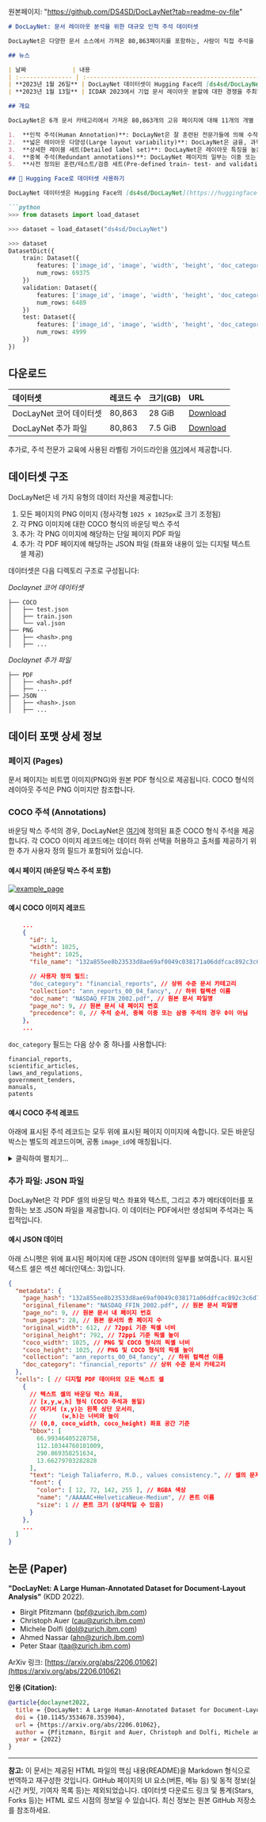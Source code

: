 원본페이지: "https://github.com/DS4SD/DocLayNet?tab=readme-ov-file"

```markdown
# DocLayNet: 문서 레이아웃 분석을 위한 대규모 인적 주석 데이터셋

DocLayNet은 다양한 문서 소스에서 가져온 80,863페이지를 포함하는, 사람이 직접 주석을 단(human-annotated) 문서 레이아웃 분할 데이터셋입니다.

## 뉴스

| 날짜             | 내용                                                                                                                                   |
| :--------------- | :------------------------------------------------------------------------------------------------------------------------------------- |
| **2023년 1월 26일** | DocLayNet 데이터셋이 Hugging Face의 [ds4sd/DocLayNet](https://huggingface.co/datasets/ds4sd/DocLayNet)에서 사용 가능합니다.                         |
| **2023년 1월 13일** | ICDAR 2023에서 기업 문서 레이아웃 분할에 대한 경쟁을 주최합니다. 자세한 내용은 [경쟁 웹사이트](https://ds4sd.github.io/icdar23-doclaynet/)를 참조하세요. |

## 개요

DocLayNet은 6개 문서 카테고리에서 가져온 80,863개의 고유 페이지에 대해 11개의 개별 클래스 레이블에 대한 바운딩 박스(bounding-box)를 사용하여 페이지별 레이아웃 분할 ground-truth를 제공합니다. PubLayNet이나 DocBank 같은 관련 연구와 비교하여 다음과 같은 몇 가지 고유한 특징을 제공합니다:

1.  **인적 주석(Human Annotation)**: DocLayNet은 잘 훈련된 전문가들에 의해 수작업으로 주석 처리되었으며, 각 페이지 레이아웃에 대한 인간의 인식과 해석을 통해 레이아웃 분할의 골드 스탠다드를 제공합니다.
2.  **넓은 레이아웃 다양성(Large layout variability)**: DocLayNet은 금융, 과학, 특허, 입찰, 법률 문서 및 매뉴얼 등 다양한 공공 소스에서 가져온 다양하고 복잡한 레이아웃을 포함합니다.
3.  **상세한 레이블 세트(Detailed label set)**: DocLayNet은 레이아웃 특징을 높은 세부 수준으로 구별하기 위해 11개의 클래스 레이블을 정의합니다.
4.  **중복 주석(Redundant annotations)**: DocLayNet 페이지의 일부는 이중 또는 삼중으로 주석 처리되어, 주석 불확실성과 기계 학습 모델로 달성 가능한 예측 정확도의 상한선을 추정할 수 있습니다.
5.  **사전 정의된 훈련/테스트/검증 세트(Pre-defined train- test- and validation-sets)**: DocLayNet은 각 세트에 대해 고정된 세트를 제공하여 클래스 레이블의 비례적 표현을 보장하고 세트 간 고유한 레이아웃 스타일의 유출을 방지합니다.

## 🤗 Hugging Face로 데이터셋 사용하기

DocLayNet 데이터셋은 Hugging Face의 [ds4sd/DocLayNet](https://huggingface.co/datasets/ds4sd/DocLayNet)에서 사용할 수 있습니다.

```python
>>> from datasets import load_dataset

>>> dataset = load_dataset("ds4sd/DocLayNet")

>>> dataset
DatasetDict({
    train: Dataset({
        features: ['image_id', 'image', 'width', 'height', 'doc_category', 'collection', 'doc_name', 'page_no', 'objects'],
        num_rows: 69375
    })
    validation: Dataset({
        features: ['image_id', 'image', 'width', 'height', 'doc_category', 'collection', 'doc_name', 'page_no', 'objects'],
        num_rows: 6489
    })
    test: Dataset({
        features: ['image_id', 'image', 'width', 'height', 'doc_category', 'collection', 'doc_name', 'page_no', 'objects'],
        num_rows: 4999
    })
})
```

## 다운로드

| 데이터셋             | 레코드 수 | 크기(GB) | URL                                                                                                |
| :------------------- | :-------- | :------- | :------------------------------------------------------------------------------------------------- |
| DocLayNet 코어 데이터셋 | 80,863    | 28 GiB   | [Download](https://codait-cos-dax.s3.us.cloud-object-storage.appdomain.cloud/dax-doclaynet/1.0.0/DocLayNet_core.zip) |
| DocLayNet 추가 파일    | 80,863    | 7.5 GiB  | [Download](https://codait-cos-dax.s3.us.cloud-object-storage.appdomain.cloud/dax-doclaynet/1.0.0/DocLayNet_extra.zip) |

추가로, 주석 전문가 교육에 사용된 라벨링 가이드라인을 [여기](https://raw.githubusercontent.com/DS4SD/DocLayNet/main/assets/DocLayNet_Labeling_Guide_Public.pdf)에서 제공합니다.

## 데이터셋 구조

DocLayNet은 네 가지 유형의 데이터 자산을 제공합니다:

1.  모든 페이지의 PNG 이미지 (정사각형 `1025 x 1025px`로 크기 조정됨)
2.  각 PNG 이미지에 대한 COCO 형식의 바운딩 박스 주석
3.  추가: 각 PNG 이미지에 해당하는 단일 페이지 PDF 파일
4.  추가: 각 PDF 페이지에 해당하는 JSON 파일 (좌표와 내용이 있는 디지털 텍스트 셀 제공)

데이터셋은 다음 디렉토리 구조로 구성됩니다:

*Doclaynet 코어 데이터셋*

```
├── COCO
│   ├── test.json
│   ├── train.json
│   └── val.json
├── PNG
│   ├── <hash>.png
│   ├── ...
```

*Doclaynet 추가 파일*

```
├── PDF
│   ├── <hash>.pdf
│   ├── ...
├── JSON
│   ├── <hash>.json
│   ├── ...
```

## 데이터 포맷 상세 정보

### 페이지 (Pages)

문서 페이지는 비트맵 이미지(PNG)와 원본 PDF 형식으로 제공됩니다. COCO 형식의 레이아웃 주석은 PNG 이미지만 참조합니다.

### COCO 주석 (Annotations)

바운딩 박스 주석의 경우, DocLayNet은 [여기](https://cocodataset.org/#format-data)에 정의된 표준 COCO 형식 주석을 제공합니다.
각 COCO 이미지 레코드에는 데이터 하위 선택을 허용하고 출처를 제공하기 위한 추가 사용자 정의 필드가 포함되어 있습니다.

#### 예시 페이지 (바운딩 박스 주석 포함)

[![example_page](/DS4SD/DocLayNet/raw/main/assets/132a855ee8b23533d8ae69af0049c038171a06ddfcac892c3c6d7e6b4091c642.png)](/DS4SD/DocLayNet/blob/main/assets/132a855ee8b23533d8ae69af0049c038171a06ddfcac892c3c6d7e6b4091c642.png)

#### 예시 COCO 이미지 레코드

```json
    ...
    {
      "id": 1,
      "width": 1025,
      "height": 1025,
      "file_name": "132a855ee8b23533d8ae69af0049c038171a06ddfcac892c3c6d7e6b4091c642.png",

      // 사용자 정의 필드:
      "doc_category": "financial_reports", // 상위 수준 문서 카테고리
      "collection": "ann_reports_00_04_fancy", // 하위 컬렉션 이름
      "doc_name": "NASDAQ_FFIN_2002.pdf", // 원본 문서 파일명
      "page_no": 9, // 원본 문서 내 페이지 번호
      "precedence": 0, // 주석 순서, 중복 이중 또는 삼중 주석의 경우 0이 아님
    },
    ...
```

`doc_category` 필드는 다음 상수 중 하나를 사용합니다:

```
financial_reports,
scientific_articles,
laws_and_regulations,
government_tenders,
manuals,
patents
```

#### 예시 COCO 주석 레코드

아래에 표시된 주석 레코드는 모두 위에 표시된 페이지 이미지에 속합니다. 모든 바운딩 박스는 별도의 레코드이며, 공통 `image_id`에 매칭됩니다.

<details>
<summary>클릭하여 펼치기...</summary>

```json
  "annotations": [
    {
      "id": 8,
      "image_id": 1,
      "category_id": 1, // Caption
      "bbox": [ 210.06, 31.14, 173.98, 39.27 ], // x,y,w,h
      "segmentation": [ [ 210.06, 31.14, 210.06, 70.41, 384.04, 70.41, 384.04, 31.14 ] ], // polygon [[x1,y1, x2,y2,...]]
      "area": 6832.55,
      "iscrowd": 0,
      "precedence": 0
    },
    {
      "id": 9,
      "image_id": 1,
      "category_id": 7, // Picture
      "bbox": [ 434.93, -0.49, 589.85, 590.23 ],
      "segmentation": [ [ 434.93, -0.49, 434.93, 589.74, 1024.79, 589.74, 1024.79, -0.49 ] ],
      "area": 348154.46,
      "iscrowd": 0,
      "precedence": 0
    },
    {
      "id": 10,
      "image_id": 1,
      "category_id": 8, // Section-header
      "bbox": [ 66.99, 112.10, 290.86, 13.66 ],
      "segmentation": [ [ 66.99, 112.10, 66.99, 125.76, 357.86, 125.76, 357.86, 112.10 ] ],
      "area": 3974.08,
      "iscrowd": 0,
      "precedence": 0
    },
    {
      "id": 11,
      "image_id": 1,
      "category_id": 10, // Text
      "bbox": [ 66.99, 133.58, 325.35, 131.31 ],
      "segmentation": [ [ 66.99, 133.58, 66.99, 264.89, 392.34, 264.89, 392.34, 133.58 ] ],
      "area": 42722.71,
      "iscrowd": 0,
      "precedence": 0
    },
    // ... (다른 주석 레코드들)
    {
      "id": 15,
      "image_id": 1,
      "category_id": 5, // Page-footer
      "bbox": [ 18.32, 1005.24, 7.44, 10.35 ],
      "segmentation": [ [ 18.32, 1005.24, 18.32, 1015.59, 25.77, 1015.59, 25.77, 1005.24 ] ],
      "area": 77.13,
      "iscrowd": 0,
      "precedence": 0
    },
    ...
  ]
```

</details>

### 추가 파일: JSON 파일

DocLayNet은 각 PDF 셀의 바운딩 박스 좌표와 텍스트, 그리고 추가 메타데이터를 포함하는 보조 JSON 파일을 제공합니다. 이 데이터는 PDF에서만 생성되며 주석과는 독립적입니다.

#### 예시 JSON 데이터

아래 스니펫은 위에 표시된 페이지에 대한 JSON 데이터의 일부를 보여줍니다. 표시된 텍스트 셀은 섹션 헤더(인덱스: 3)입니다.

```json
{
  "metadata": {
    "page_hash": "132a855ee8b23533d8ae69af0049c038171a06ddfcac892c3c6d7e6b4091c642", // 고유 식별자, 파일명과 동일
    "original_filename": "NASDAQ_FFIN_2002.pdf", // 원본 문서 파일명
    "page_no": 9, // 원본 문서 내 페이지 번호
    "num_pages": 28, // 원본 문서의 총 페이지 수
    "original_width": 612, // 72ppi 기준 픽셀 너비
    "original_height": 792, // 72ppi 기준 픽셀 높이
    "coco_width": 1025, // PNG 및 COCO 형식의 픽셀 너비
    "coco_height": 1025, // PNG 및 COCO 형식의 픽셀 높이
    "collection": "ann_reports_00_04_fancy", // 하위 컬렉션 이름
    "doc_category": "financial_reports" // 상위 수준 문서 카테고리
  },
  "cells": [ // 디지털 PDF 데이터의 모든 텍스트 셀
    {
      // 텍스트 셀의 바운딩 박스 좌표,
      // [x,y,w,h] 형식 (COCO 주석과 동일)
      // 여기서 (x,y)는 왼쪽 상단 모서리,
      //       (w,h)는 너비와 높이
      // (0,0, coco_width, coco_height) 좌표 공간 기준
      "bbox": [
        66.99346405228758,
        112.10344760101009,
        290.869358251634,
        13.66279703282828
      ],
      "text": "Leigh Taliaferro, M.D., values consistency.", // 셀의 문자열 내용
      "font": {
        "color": [ 12, 72, 142, 255 ], // RGBA 색상
        "name": "/AAAAAC+HelveticaNeue-Medium", // 폰트 이름
        "size": 1 // 폰트 크기 (상대적일 수 있음)
      }
    },
    ...
  ]
}
```

## 논문 (Paper)

**"DocLayNet: A Large Human-Annotated Dataset for Document-Layout Analysis"** (KDD 2022).

*   Birgit Pfitzmann ([bpf@zurich.ibm.com](mailto:bpf@zurich.ibm.com))
*   Christoph Auer ([cau@zurich.ibm.com](mailto:cau@zurich.ibm.com))
*   Michele Dolfi ([dol@zurich.ibm.com](mailto:dol@zurich.ibm.com))
*   Ahmed Nassar ([ahn@zurich.ibm.com](mailto:ahn@zurich.ibm.com))
*   Peter Staar ([taa@zurich.ibm.com](mailto:taa@zurich.ibm.com))

ArXiv 링크: [https://arxiv.org/abs/2206.01062](https://arxiv.org/abs/2206.01062)

**인용 (Citation):**

```bibtex
@article{doclaynet2022,
  title = {DocLayNet: A Large Human-Annotated Dataset for Document-Layout Analysis},
  doi = {10.1145/3534678.353904},
  url = {https://arxiv.org/abs/2206.01062},
  author = {Pfitzmann, Birgit and Auer, Christoph and Dolfi, Michele and Nassar, Ahmed S and Staar, Peter W J},
  year = {2022}
}
```

---

**참고:** 이 문서는 제공된 HTML 파일의 핵심 내용(README)을 Markdown 형식으로 번역하고 재구성한 것입니다. GitHub 페이지의 UI 요소(버튼, 메뉴 등) 및 동적 정보(실시간 커밋, 기여자 목록 등)는 제외되었습니다. 데이터셋 다운로드 링크 및 통계(Stars, Forks 등)는 HTML 로드 시점의 정보일 수 있습니다. 최신 정보는 원본 GitHub 저장소를 참조하세요.
```

